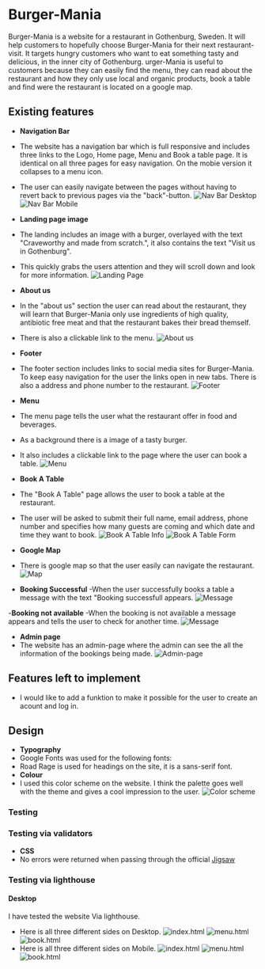 # Burger-Mania

Burger-Mania is a website for a restaurant in Gothenburg, Sweden. It will help customers to hopefully choose Burger-Mania for their next restaurant-visit. It targets hungry customers who want to eat something tasty and delicious, in the inner city of Gothenburg. urger-Mania is useful to customers because they can easily find the menu, they can read about the restaurant and how they only use local and organic products, book a table and find were the restaurant is located on a google map.

## Existing features

- **Navigation Bar**
- The website has a navigation bar which is full responsive and includes three links to the Logo, Home page, Menu and Book a table page. It is identical on all three pages for easy navigation. On the mobie version it collapses to a menu icon.
- The user can easily navigate between the pages without having to revert back to previous pages via the "back"-button.
![Nav Bar Desktop](https://github.com/juliachelsie/burger-mania/blob/main/media/navbar_burger.PNG)
![Nav Bar Mobile](https://github.com/juliachelsie/burger-mania/blob/main/media/navbar_mobile.PNG)

- **Landing page image**
- The landing includes an image with a burger, overlayed with the text "Craveworthy and made from scratch.", it also contains the text "Visit us in Gothenburg".
- This quickly grabs the users attention and they will scroll down and look for more information.
![Landing Page](https://github.com/juliachelsie/burger-mania/blob/main/media/landingpage_hamburger.PNG)

- **About us**
- In the "about us" section the user can read about the restaurant, they will learn that Burger-Mania only use ingredients of high quality, antibiotic free meat and that the restaurant bakes their bread themself.
- There is also a clickable link to the menu.
![About us](https://github.com/juliachelsie/burger-mania/blob/main/media/about_burger.PNG)

- **Footer**
- The footer section includes links to social media sites for Burger-Mania. To keep easy navigation for the user the links open in new tabs. There is also a address and phone number to the restaurant.
![Footer](https://github.com/juliachelsie/burger-mania/blob/main/media/footer-burgermania.PNG)

- **Menu**
- The menu page tells the user what the restaurant offer in food and beverages.
- As a background there is a image of a tasty burger.
- It also includes a clickable link to the page where the user can book a table.
![Menu](https://github.com/juliachelsie/burger-mania/blob/main/media/burger_menu.PNG)

- **Book A Table**
- The "Book A Table" page allows the user to book a table at the restaurant.
- The user will be asked to submit their full name, email address, phone number and specifies how many guests are coming and which date and time they want to book.
![Book A Table Info](https://github.com/juliachelsie/burger-mania/blob/main/media/booktableinfo.PNG)
![Book A Table Form](https://github.com/juliachelsie/burger-mania/blob/main/media/booktableform.PNG)

- **Google Map**
- There is google map so that the user easily can navigate the restaurant. 
![Map](https://github.com/juliachelsie/burger-mania/blob/main/media/map_burger.PNG)

- **Booking Successful**
-When the user successfully books a table a message with the text "Booking successfull appears.
![Message](https://github.com/juliachelsie/burger-mania/blob/main/media/success.PNG)

-**Booking not available**
-When the booking is not available a message appears and tells the user to check for another time.
![Message](https://github.com/juliachelsie/burger-mania/blob/main/media/sorry.PNG)

- **Admin page**
- The website has an admin-page where the admin can see the all the information of the bookings being made.
![Admin-page](https://github.com/juliachelsie/burger-mania/blob/main/media/djangoadmin.PNG)

## Features left to implement

- I would like to add a funktion to make it possible for the user to create an acount and log in.

## Design

- **Typography**
- Google Fonts was used for the following fonts:
- Road Rage is used for headings on the site, it is a sans-serif font.
- **Colour**
- I used this color scheme on the website. I think the palette goes well with the theme and gives a cool impression to the user.
  ![Color scheme](https://github.com/juliachelsie/burger-mania/blob/main/media/pallett_burger.PNG)

### Testing

### Testing via validators

- **CSS**
- No errors were returned when passing through the official [Jigsaw](https://github.com/juliachelsie/Memory-game/blob/main/media/cssvalidator.PNG)

### Testing via lighthouse

#### __Desktop__
  I have tested the website Via lighthouse.
- Here is all three different sides on Desktop.
![index.html](https://github.com/juliachelsie/burger-mania/blob/main/media/lighthouse-index-laptop.PNG)
![menu.html](https://github.com/juliachelsie/burger-mania/blob/main/media/lighthouse-menu-laptop.PNG)
![book.html](https://github.com/juliachelsie/burger-mania/blob/main/media/lighthouse-form-laptop.PNG)
- Here is all three different sides on Mobile.
![index.html](https://github.com/juliachelsie/burger-mania/blob/main/media/lighthouse-index-mobile.PNG)
![menu.html](https://github.com/juliachelsie/burger-mania/blob/main/media/lighthouse-menu-mobile.PNG)
![book.html](https://github.com/juliachelsie/burger-mania/blob/main/media/lighthouse-form-mobile.PNG)
